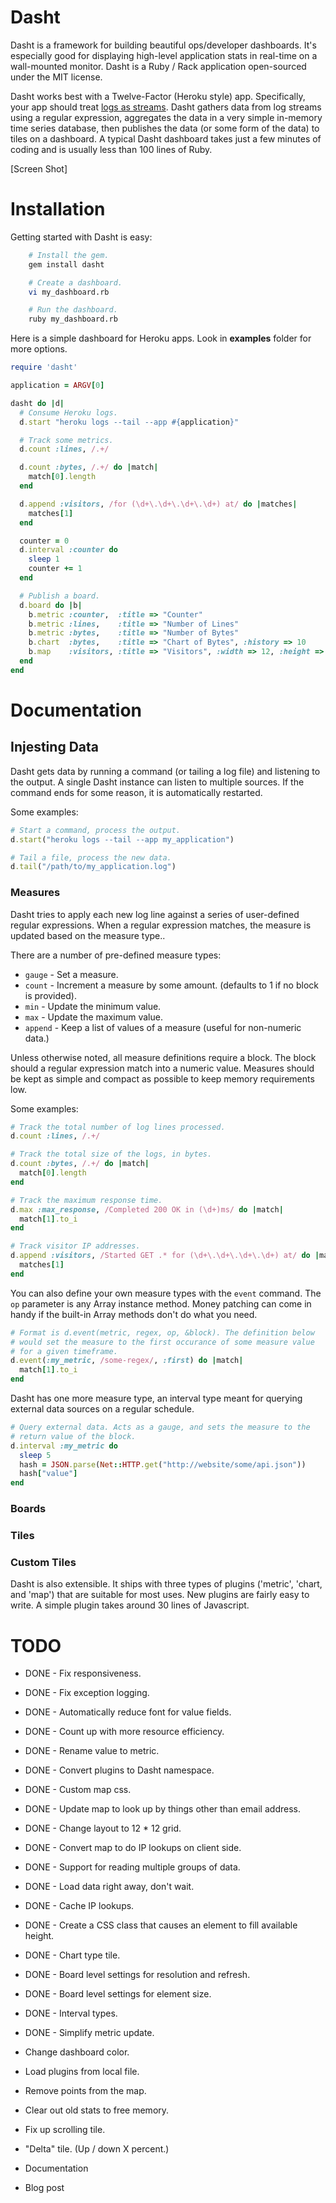 # Dasht

Dasht is a framework for building beautiful ops/developer dashboards. It's especially good for displaying high-level application stats in real-time on a wall-mounted monitor. Dasht is a Ruby / Rack application open-sourced under the MIT license.

Dasht works best with a Twelve-Factor (Heroku style) app. Specifically, your app should treat [logs as streams](http://12factor.net/logs). Dasht gathers data from log streams using a regular expression, aggregates the data in a very simple in-memory time series database, then publishes the data (or some form of the data) to tiles on a dashboard. A typical Dasht dashboard takes just a few minutes of coding and is usually less than 100 lines of Ruby.

[Screen Shot]

# Installation

Getting started with Dasht is easy:

```sh
    # Install the gem.
    gem install dasht

    # Create a dashboard.
    vi my_dashboard.rb

    # Run the dashboard.
    ruby my_dashboard.rb
```

Here is a simple dashboard for Heroku apps. Look in **examples** folder for more options.

```ruby
require 'dasht'

application = ARGV[0]

dasht do |d|
  # Consume Heroku logs.
  d.start "heroku logs --tail --app #{application}"

  # Track some metrics.
  d.count :lines, /.+/

  d.count :bytes, /.+/ do |match|
    match[0].length
  end

  d.append :visitors, /for (\d+\.\d+\.\d+\.\d+) at/ do |matches|
    matches[1]
  end

  counter = 0
  d.interval :counter do
    sleep 1
    counter += 1
  end

  # Publish a board.
  d.board do |b|
    b.metric :counter,  :title => "Counter"
    b.metric :lines,    :title => "Number of Lines"
    b.metric :bytes,    :title => "Number of Bytes"
    b.chart  :bytes,    :title => "Chart of Bytes", :history => 10
    b.map    :visitors, :title => "Visitors", :width => 12, :height => 9
  end
end
```

# Documentation

## Injesting Data

Dasht gets data by running a command (or tailing a log file) and listening to the output. A single Dasht instance can listen to multiple sources. If the command ends for some reason, it is automatically restarted.

Some examples:

```ruby
# Start a command, process the output.
d.start("heroku logs --tail --app my_application")

# Tail a file, process the new data.
d.tail("/path/to/my_application.log")
```

### Measures

Dasht tries to apply each new log line against a series of user-defined regular expressions. When a regular expression matches, the measure is updated based on the measure type..

There are a number of pre-defined measure types:

+ `gauge` - Set a measure.
+ `count` - Increment a measure by some amount. (defaults to 1 if no block is provided).
+ `min` - Update the minimum value.
+ `max` - Update the maximum value.
+ `append` - Keep a list of values of a measure (useful for non-numeric data.)

Unless otherwise noted, all measure definitions require a block. The block should a regular expression match into a numeric value. Measures should be kept as simple and compact as possible to keep memory requirements low.

Some examples:

```ruby
# Track the total number of log lines processed.
d.count :lines, /.+/

# Track the total size of the logs, in bytes.
d.count :bytes, /.+/ do |match|
  match[0].length
end

# Track the maximum response time.
d.max :max_response, /Completed 200 OK in (\d+)ms/ do |match|
  match[1].to_i
end

# Track visitor IP addresses.
d.append :visitors, /Started GET .* for (\d+\.\d+\.\d+\.\d+) at/ do |matches|
  matches[1]
end
```

You can also define your own measure types with the `event` command. The `op` parameter is any Array instance method. Money patching can come in handy if the built-in Array methods don't do what you need.

```ruby
# Format is d.event(metric, regex, op, &block). The definition below
# would set the measure to the first occurance of some measure value
# for a given timeframe.
d.event(:my_metric, /some-regex/, :first) do |match|
  match[1].to_i
end
```

Dasht has one more measure type, an interval type meant for querying external data sources on a regular schedule.

```ruby
# Query external data. Acts as a gauge, and sets the measure to the
# return value of the block.
d.interval :my_metric do
  sleep 5
  hash = JSON.parse(Net::HTTP.get("http://website/some/api.json"))
  hash["value"]
end
```

### Boards

### Tiles

### Custom Tiles

Dasht is also extensible. It ships with three types of plugins ('metric', 'chart, and 'map') that are suitable for most uses. New plugins are fairly easy to write. A simple plugin takes around 30 lines of Javascript.


# TODO

+ DONE - Fix responsiveness.
+ DONE - Fix exception logging.
+ DONE - Automatically reduce font for value fields.
+ DONE - Count up with more resource efficiency.
+ DONE - Rename value to metric.
+ DONE - Convert plugins to Dasht namespace.
+ DONE - Custom map css.
+ DONE - Update map to look up by things other than email address.
+ DONE - Change layout to 12 * 12 grid.
+ DONE - Convert map to do IP lookups on client side.
+ DONE - Support for reading multiple groups of data.
+ DONE - Load data right away, don't wait.
+ DONE - Cache IP lookups.
+ DONE - Create a CSS class that causes an element to fill available height.
+ DONE - Chart type tile.
+ DONE - Board level settings for resolution and refresh.
+ DONE - Board level settings for element size.
+ DONE - Interval types.
+ DONE - Simplify metric update.

+ Change dashboard color.
+ Load plugins from local file.
+ Remove points from the map.
+ Clear out old stats to free memory.
+ Fix up scrolling tile.
+ "Delta" tile. (Up / down X percent.)
+ Documentation
+ Blog post
